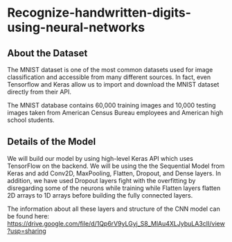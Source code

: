 # Recognize-handwritten-digits-using-neural-networks

## About the Dataset
The MNIST dataset is one of the most common datasets used for image classification and accessible from many different sources. In fact, even Tensorflow and Keras allow us to import and download the MNIST dataset directly from their API. 

The MNIST database contains 60,000 training images and 10,000 testing images taken from American Census Bureau employees and American high school students.

## Details of the Model
We will build our model by using high-level Keras API which uses TensorFlow on the backend. We will be using the the Sequential Model from Keras and add Conv2D, MaxPooling, Flatten, Dropout, and Dense layers. In addition, we have used Dropout layers fight with the overfitting by disregarding some of the neurons while training while Flatten layers flatten 2D arrays to 1D arrays before building the fully connected layers.

The information about all these layers and structure of the CNN model can be found here: https://drive.google.com/file/d/1Qp6rV9yLGyj_S8_MlAu4XLJybuLA3cII/view?usp=sharing 
